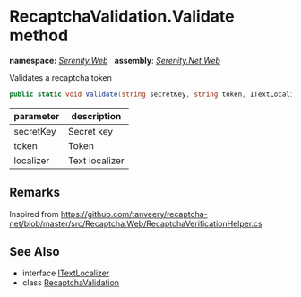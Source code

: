 # RecaptchaValidation.Validate method
**namespace:** *[Serenity.Web](../../README.md#serenity.web-namespace)*   **assembly**: *[Serenity.Net.Web](../../README.md)*

Validates a recaptcha token

```csharp
public static void Validate(string secretKey, string token, ITextLocalizer localizer)
```

| parameter | description |
| --- | --- |
| secretKey | Secret key |
| token | Token |
| localizer | Text localizer |

## Remarks

Inspired from https://github.com/tanveery/recaptcha-net/blob/master/src/Recaptcha.Web/RecaptchaVerificationHelper.cs

## See Also

* interface [ITextLocalizer](../Serenity.Net.Core/../../Serenity/ITextLocalizer.md)
* class [RecaptchaValidation](../RecaptchaValidation.md)